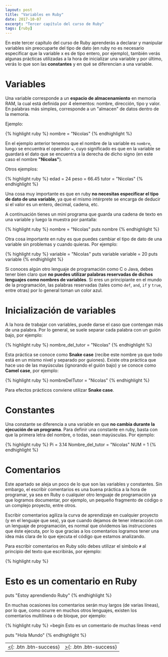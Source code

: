 ```yaml
---
layout: post
title: "Variables en Ruby"
date: 2017-10-07
excerpt: "Tercer capítulo del curso de Ruby"
tags: [ruby]
---
```


En este tercer capítulo del curso de Ruby aprenderás a declarar y manipular variables sin preocuparte del tipo de dato (en ruby no es necesario especificar que la variable x es de tipo entero, por ejemplo), también verás algunas prácticas utilizadas a la hora de inicializar una variable y por último, verás lo que son las **constantes** y en qué se diferencian a una variable.

# Variables

Una variable corresponde a un **espacio de almacenamiento** en memoria RAM, la cual está definida por 4 elementos: nombre, dirección, tipo y valor. En palabras más simples, corresponde a un "almacen" de datos dentro de la memoria.

Ejemplo:

{% highlight ruby %}
nombre = "Nicolas"
{% endhighlight %}

En el ejemplo anterior tenemos que el nombre de la variable es `nombre`, luego se encuentra el operador `=`, cuyo significado es que en la variable se guardará el dato que se encuentra a la derecha de dicho signo (en este caso el nombre **"Nicolas"**).

Otros ejemplos:

{% highlight ruby %}
edad = 24
peso = 66.45
tutor = "Nicolas"
{% endhighlight %}

Una cosa muy importante es que en ruby **no necesitas especificar el tipo de dato de una variable**, ya que el mismo intérprete se encarga de deducir si el valor es un entero, decimal, cadena, etc.

A continuación tienes un mini programa que guarda una cadena de texto en una variable y luego la muestra por pantalla:

{% highlight ruby %}
nombre = "Nicolas"
puts nombre
{% endhighlight %}

Otra cosa importante en ruby es que puedes cambiar el tipo de dato de una variable sin problemas y cuando quieras. Por ejemplo:

{% highlight ruby %}
variable = "Nicolas"
puts variable
variable = 20
puts variable
{% endhighlight %}

Si conoces algún otro lenguaje de programación como C o Java, debes tener bien claro que **no puedes utilizar palabras reservadas de dichos lenguajes como nombres de variables**. Si eres un principiante en el mundo de la programación, las palabras reservadas (tales como `def`, `and`, `if` y `true`, entre otras) por lo general toman un color azul.

# Inicialización de variables

A la hora de trabajar con variables, puede darse el caso que contengan más de una palabra. Por lo general, se suele separar cada palabra con un guión bajo, por ejemplo:

{% highlight ruby %}
nombre_del_tutor = "Nicolas"
{% endhighlight %}

Esta práctica se conoce como **Snake case** (recibe este nombre ya que todo está en un mismo nivel y separado por guiones). Existe otra práctica que hace uso de las mayúsculas (ignorando el guión bajo) y se conoce como **Camel case**, por ejemplo:

{% highlight ruby %}
nombreDelTutor = "Nicolas"
{% endhighlight %}

Para efectos prácticos conviene utilizar **Snake case**.

# Constantes

Una constante se diferencia a una variable en que **no cambia durante la ejecución de un programa**. Para definir una constante en ruby, basta con que la primera letra del nombre, o todas, sean mayúsculas. Por ejemplo:

{% highlight ruby %}
Pi = 3.14
Nombre_del_tutor = "Nicolas"
NUM = 1
{% endhighlight %}

# Comentarios

Este apartado se aleja un poco de lo que son las variables y constantes. Sin embargo, el escribir comentarios es una buena práctica a la hora de programar, ya sea en Ruby o cualquier otro lenguaje de programación ya que logramos documentar, por ejemplo, un pequeño fragmento de código o un complejo proyecto, entre otros.

Escribir comentarios agiliza la curva de aprendizaje en cualquier proyecto (y en el lenguaje que sea), ya que cuando dejamos de tener interacción con un lenguaje de programación, es normal que olvidemos las instrucciones que éste ejecuta, por lo que gracias a los comentarios logramos tener una idea más clara de lo que ejecuta el código que estamos analizando.

Para escribir comentarios en Ruby sólo debes utilizar el símbolo `#` al principio del texto que escribirás, por ejemplo:

{% highlight ruby %}
# Esto es un comentario en Ruby
puts "Estoy aprendiendo Ruby"
{% endhighlight %}

En muchas ocasiones los comentarios serán muy largos (de varias líneas), por lo que, como ocurre en muchos otros lenguajes, existen los comentarios multilínea o de bloque, por ejemplo:

{% highlight ruby %}
=begin
Esto es un
comentario
de muchas
líneas
=end

puts "Hola Mundo"
{% endhighlight %}

|     |     |
|----:|:----|
| [<](https://nisoto.github.io/instalacion-ruby/){: .btn .btn-success} | [>](https://nisoto.github.io/datos-elementales-ruby/){: .btn .btn-success} |

